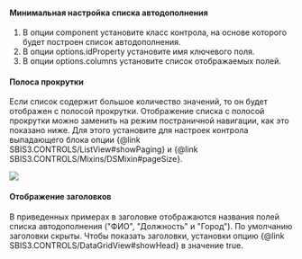 #### Минимальная настройка списка автодополнения

1. В опции component установите класс контрола, на основе которого будет построен список автодополнения.
2. В опции options.idProperty установите имя ключевого поля.
3. В опции options.columns установите список отображаемых полей.

#### Полоса прокрутки

Если список содержит большое количество значений, то он будет отображен с полосой прокрутки. Отображение списка с полосой прокрутки можно заменить на режим постраничной навигации, как это показано ниже. Для этого установите для настроек контрола выпадающего блока опции {@link SBIS3.CONTROLS/ListView#showPaging} и {@link SBIS3.CONTROLS/Mixins/DSMixin#pageSize}.

![](/SuggestMixin02.png)

#### Отображение заголовков

В приведенных примерах в заголовке отображаются названия полей списка автодополнения ("ФИО", "Должность" и "Город"). По умолчанию заголовки скрыты. Чтобы показать заголовки, установки опцию {@link SBIS3.CONTROLS/DataGridView#showHead} в значение true.